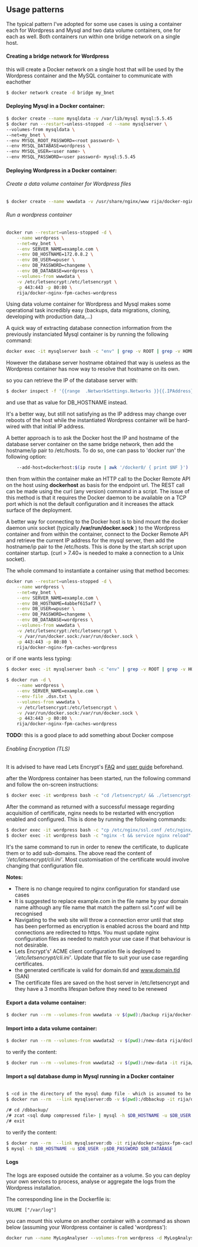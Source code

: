 ## Usage patterns

The typical pattern I've adopted for some use cases is using a container each for Wordpress and Mysql and two data volume containers, one for each as well. Both containers run within one bridge network on a single host.


#### Creating a bridge network for Wordpress

this will create a Docker network on a single host that will be used by the Wordpress container and the MySQL container to communicate with eachother

```bash
$ docker network create -d bridge my_bnet
```

#### Deploying Mysql in a Docker container:

```bash
$ docker create --name mysqldata -v /var/lib/mysql mysql:5.5.45
$ docker run --restart=unless-stopped -d --name mysqlserver \
--volumes-from mysqldata \
--net=my_bnet \
--env MYSQL_ROOT_PASSWORD=<root password> \
--env MYSQL_DATABASE=wordpress \
--env MYSQL_USER=<user name> \
--env MYSQL_PASSWORD=<user password> mysql:5.5.45
```

#### Deploying Wordpress in a Docker container:

###### Create a data volume container for Wordpress files

```bash
$ docker create --name wwwdata -v /usr/share/nginx/www rija/docker-nginx-fpm-caches-wordpress
```

###### Run a wordpress container
```bash
docker run --restart=unless-stopped -d \
	--name wordpress \
	--net=my_bnet \
	--env SERVER_NAME=example.com \
	--env DB_HOSTNAME=172.0.8.2 \
	--env DB_USER=wpuser \
	--env DB_PASSWORD=changeme \
	--env DB_DATABASE=wordpress \
	--volumes-from wwwdata \
	-v /etc/letsencrypt:/etc/letsencrypt \
	-p 443:443 -p 80:80 \
	rija/docker-nginx-fpm-caches-wordpress
```

Using data volume container for Wordpress and Mysql makes some operational task incredibly easy (backups, data migrations, cloning, developing with production data,...)

A quick way of extracting database connection information from the previously instanciated Mysql container is by running the following command:

```bash
docker exec -it mysqlserver bash -c "env" | grep -v ROOT | grep -v HOME | grep -v PWD | grep -v SHLVL | grep -v PATH | grep -v _=| sed "s/^/DB_/"
```

However the database server hostname obtained that way is useless as the Wordpress container has now way to resolve that hostname on its own.

so you can retrieve the IP of the database server with:

```bash
$ docker inspect -f '{{range  .NetworkSettings.Networks }}{{.IPAddress}}{{end}}' mysqlserver
```

and use that as value for DB_HOSTNAME instead.

It's a better way, but still not satisfying as the IP address may change over reboots of the host while the instantiated Wordpress container will be hard-wired with that initial IP address.

A better  approach is to ask the Docker host the IP and hostname of the database server container on the same bridge network, then add the hostname/ip pair to /etc/hosts.
To do so, one can pass to 'docker run' the following option:

```bash
	--add-host=dockerhost:$(ip route | awk '/docker0/ { print $NF }')
```

then from within the container make an HTTP call to the Docker Remote API on the host using **dockerhost** as basis for the endpoint url.
The REST call can be made using the curl (any version) command in a script. The issue of this method is that it requires the Docker daemon to be available on a TCP port which is not the default configuration and it increases the attack surface of the deployment.

A better way for connecting to the Docker host is to bind mount the docker daemon unix socket (typically  **/var/run/docker.sock** ) to the Wordpress container and from within the container, connect to the Docker Remote API and retrieve the current IP address for the mysql server, then add the hostname/ip pair to the /etc/hosts. This is done by the start.sh script upon container startup. (curl > 7.40+ is needed to make a connection to a Unix socket).

The whole command to instantiate a container using that method becomes:


```bash
docker run --restart=unless-stopped -d \
	--name wordpress \
	--net=my_bnet \
	--env SERVER_NAME=example.com \
	--env DB_HOSTNAME=4abbef615af7 \
	--env DB_USER=wpuser \
	--env DB_PASSWORD=changeme \
	--env DB_DATABASE=wordpress \
	--volumes-from wwwdata \
	-v /etc/letsencrypt:/etc/letsencrypt \
	-v /var/run/docker.sock:/var/run/docker.sock \
	-p 443:443 -p 80:80 \
	rija/docker-nginx-fpm-caches-wordpress
```

or if one wants less typing:


```bash
$ docker exec -it mysqlserver bash -c "env" | grep -v ROOT | grep -v HOME | grep -v PWD | grep -v SHLVL | grep -v PATH | grep -v _=| sed "s/^/DB_/" > dsn.txt

$ docker run -d \
    --name wordpress \
    --env SERVER_NAME=example.com \
    --env-file .dsn.txt \
    --volumes-from wwwdata \
    -v /etc/letsencrypt:/etc/letsencrypt \
    -v /var/run/docker.sock:/var/run/docker.sock \
    -p 443:443 -p 80:80 \
    rija/docker-nginx-fpm-caches-wordpress

```

**TODO:** this is a good place to add something about Docker compose

###### Enabling Encryption (TLS)

It is advised to have read Lets Encrypt's [FAQ](https://community.letsencrypt.org/c/docs/) and [user guide](https://letsencrypt.readthedocs.org/en/latest/index.html)  beforehand.

after the Wordpress container has been started, run the following command and follow the on-screen instructions:

```bash
$ docker exec -it wordpress bash -c "cd /letsencrypt/ && ./letsencrypt-auto certonly"
```

After the command as returned with a successful message regarding acquisition of certificate, nginx needs to be restarted with encryption enabled and configured. This is done by running the following commands:

```bash
$ docker exec -it wordpress bash -c "cp /etc/nginx/ssl.conf /etc/nginx/ssl.example.com.conf"
$ docker exec -it wordpress bash -c "nginx -t && service nginx reload"
```
It's the same command to run in order to renew the certificate, to duplicate them or to add sub-domains. The above read the content of *'/etc/letsencrypt/cli.ini'*. Most customisation of the certificate would involve changing that configuration file.

**Notes:**
 * There is no change required to nginx configuration for standard use cases
 * It is suggested to replace example.com in the file name by your domain name although any file name that match the pattern ssl.*.conf will be recognised
 * Navigating to the web site will throw a connection error until that step has been performed as encryption is enabled across the board and http connections are redirected to https. You must update nginx configuration files as needed to match your use case if that behaviour is not desirable.
 * Lets Encrypt's' ACME client configuration file is deployed to *'/etc/letsencrypt/cli.ini'*. Update that file to suit your use case regarding certificates.
 * the generated certificate is valid for domain.tld and www.domain.tld (SAN)
 * The certificate files are saved on the host server in /etc/letsencrypt and they have a 3 months lifespan before they need to be renewed


#### Export a data volume container:

```bash
$ docker run --rm --volumes-from wwwdata -v $(pwd):/backup rija/docker-nginx-fpm-caches-wordpress tar -cvz  -f /backup/wwwdata.tar.gz /usr/share/nginx/www

```
#### Import into a data volume container:

```bash
$ docker run --rm --volumes-from wwwdata2 -v $(pwd):/new-data rija/docker-nginx-fpm-caches-wordpress bash -c 'cd / && tar xzvf /new-data/wwwdata.tar.gz'
```

to verify the content:

```bash
$ docker run --rm --volumes-from wwwdata2 -v $(pwd):/new-data -it rija/docker-nginx-fpm-caches-wordpress bash
```


#### Import a sql database dump in Mysql running in a Docker container

```bash

$ <cd in the directory of the mysql dump file - which is assumed to be a *.sql.gz compressed file here >
$ docker run --rm  --link mysqlserver:db -v $(pwd):/dbbackup -it rija/docker-nginx-fpm-caches-wordpress bash

/# cd /dbbackup/
/# zcat <sql dump compressed file> | mysql -h $DB_HOSTNAME -u $DB_USER -p$DB_PASSWORD $DB_DATABASE
/# exit
```

to verify the content:

```bash
$ docker run --rm  --link mysqlserver:db -it rija/docker-nginx-fpm-caches-wordpress bash
$ mysql -h $DB_HOSTNAME -u $DB_USER -p$DB_PASSWORD $DB_DATABASE
```

#### Logs

The logs are exposed outside the container as a volume. 
So you can deploy your own services to process, analyse or aggregate the logs from the Wordpress installation.

The corresponding line in the Dockerfile is: 

```
VOLUME ["/var/log"]
```

you can mount this volume on another container with a command as shown below (assuming your Wordpress container is called 'wordpress'):

```bash
docker run --name MyLogAnalyser --volumes-from wordpress -d MyLogAnalyserImage
```

